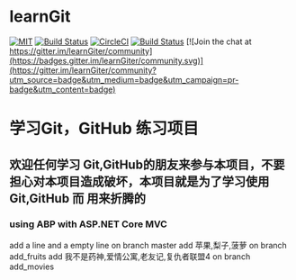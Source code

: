 # learnGit
[![MIT](https://img.shields.io/github/license/yiyungent/learnGit.svg)](https://mit-license.org/) [![Build Status](https://travis-ci.com/yiyungent/learnGit.svg?branch=master)](https://travis-ci.com/yiyungent/learnGit) [![CircleCI](https://circleci.com/gh/yiyungent/learnGit.svg?style=svg)](https://circleci.com/gh/yiyungent/learnGit) [![Build Status](https://dev.azure.com/yiyungent/yiyungent/_apis/build/status/yiyungent.learnGit?branchName=master)](https://dev.azure.com/yiyungent/yiyungent/_build/latest?definitionId=1?branchName=master) [![Join the chat at https://gitter.im/learnGiter/community](https://badges.gitter.im/learnGiter/community.svg)](https://gitter.im/learnGiter/community?utm_source=badge&utm_medium=badge&utm_campaign=pr-badge&utm_content=badge)

# 学习Git，GitHub 练习项目

## 欢迎任何学习 Git,GitHub的朋友来参与本项目，不要担心对本项目造成破坏，本项目就是为了学习使用Git,GitHub 而 用来折腾的

### using ABP with ASP.NET Core MVC

add a line and a empty line on branch master
add 苹果,梨子,菠萝 on branch add_fruits
add 我不是药神,爱情公寓,老友记,复仇者联盟4 on branch add_movies
